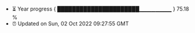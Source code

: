 - ⏳ Year progress { ██████████████████████▁▁▁▁▁▁▁▁ } 75.18 %
- ⏰ Updated on Sun, 02 Oct 2022 09:27:55 GMT

